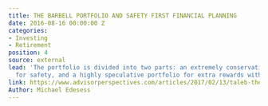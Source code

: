 ```yaml
---
title: THE BARBELL PORTFOLIO AND SAFETY FIRST FINANCIAL PLANNING
date: 2016-08-16 00:00:00 Z
categories:
- Investing
- Retirement
position: 4
source: external
lead: 'The portfolio is divided into two parts: an extremely conservative portfolio
  for safety, and a highly speculative portfolio for extra rewards with extra risk.'
link: https://www.advisorperspectives.com/articles/2017/02/13/taleb-the-barbell-portfolio-and-safety-first-financial-planning
Author: Michael Edesess
---
```


